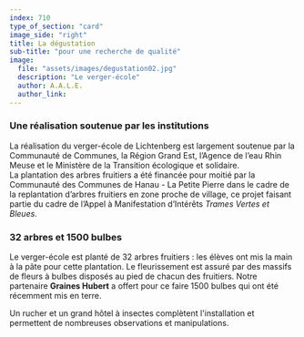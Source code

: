 ```yaml
---
index: 710
type_of_section: "card"
image_side: "right"
title: La dégustation
sub-title: "pour une recherche de qualité"
image:
  file: "assets/images/degustation02.jpg"
  description: "Le verger-école"
  author: A.A.L.E.
  author_link: 
---
```

### Une réalisation soutenue par les institutions ###   

La réalisation du verger-école de Lichtenberg est largement soutenue par la Communauté de Communes, la Région Grand Est, l’Agence de l’eau Rhin Meuse et le Ministère de la Transition écologique et solidaire.  
La plantation des arbres fruitiers a été financée pour moitié par la Communauté des Communes de Hanau - La Petite Pierre dans le cadre de la replantation d’arbres fruitiers en zone proche de village, ce projet faisant partie du cadre de l’Appel à Manifestation d’Intérêts *Trames Vertes et Bleues*.
### 32 arbres et 1500 bulbes ###   
Le verger-école est planté de 32 arbres fruitiers : les élèves ont mis la main à la pâte pour cette plantation. Le fleurissement est assuré par des massifs de fleurs à bulbes disposés au pied de chacun des fruitiers. Notre partenaire **Graines Hubert** a offert pour ce faire 1500 bulbes qui ont été récemment mis en terre.

Un rucher et un grand hôtel à insectes complètent l'installation et permettent de nombreuses observations et manipulations.